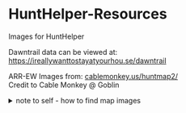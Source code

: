 # HuntHelper-Resources
Images for HuntHelper

Dawntrail data can be viewed at: https://ireallywanttostayatyourhou.se/dawntrail


ARR-EW Images from: [cablemonkey.us/huntmap2/](!)  
Credit to Cable Monkey @ Goblin

<details>
    <summary>note to self - how to find map images</summary>
  
  saintcoinach cmd:  
  
  ```
  image ui/map/f1f1/00/f1f100_m.tex
  ```


is the map tex for central shroud. 

-> TerritoryType-> Name XivString	: f1f1   

-> Map		-> Id XivString		: f1f1/00

Hunt / open world maps seem to be   
````
7: SizeFactor: 100
````

then somehow you have to know to append

	- _m.tex for full size (2048x2048)
	- -s.text for half size ?

and the subfolder format ui/map/{id}/{id but without slashes} ...

this stuff isn't well documented...

godbert or spreadsheets helpful with assisting + saintcoinach

</details>
